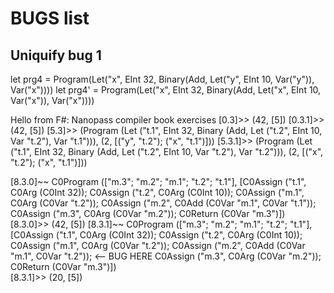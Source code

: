 # BUGS list

## Uniquify bug 1

let prg4 = Program(Let("x", EInt 32, 
    Binary(Add, 
        Let("y", EInt 10, Var("y")), 
        Var("x"))))
let prg4' = Program(Let("x", EInt 32, Binary(Add, Let("x", EInt 10, Var("x")), Var("x"))))

Hello from F#: Nanopass compiler book exercises
[0.3]>> (42, [5])
[0.3.1]>> (42, [5])
[5.3]>> (Program
   (Let
      ("t.1", EInt 32, 
        Binary (Add, Let ("t.2", EInt 10, Var "t.2"), 
        Var "t.1"))),
 (2, [("y", "t.2"); ("x", "t.1")]))
[5.3.1]>> (Program
   (Let
      ("t.1", EInt 32, 
        Binary (Add, Let ("t.2", EInt 10, Var "t.2"), 
        Var "t.2"))),
 (2, [("x", "t.2"); ("x", "t.1")]))

[8.3.0]~~ C0Program
  (["m.3"; "m.2"; "m.1"; "t.2"; "t.1"],
   [C0Assign ("t.1", C0Arg (C0Int 32)); 
    C0Assign ("t.2", C0Arg (C0Int 10));
    C0Assign ("m.1", C0Arg (C0Var "t.2"));
    C0Assign ("m.2", C0Add (C0Var "m.1", C0Var "t.1"));
    C0Assign ("m.3", C0Arg (C0Var "m.2")); C0Return (C0Var "m.3")])        
[8.3.0]>> (42, [5])
[8.3.1]~~ C0Program
  (["m.3"; "m.2"; "m.1"; "t.2"; "t.1"],
   [C0Assign ("t.1", C0Arg (C0Int 32)); 
    C0Assign ("t.2", C0Arg (C0Int 10));
    C0Assign ("m.1", C0Arg (C0Var "t.2"));
    C0Assign ("m.2", C0Add (C0Var "m.1", C0Var "t.2")); <-- BUG HERE
    C0Assign ("m.3", C0Arg (C0Var "m.2")); C0Return (C0Var "m.3")])        
[8.3.1]>> (20, [5])

